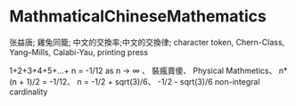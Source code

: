 # MathmaticalChineseMathematics

张益唐; 雞兔同籠; 中文的交換率;中文的交換律; character token, Chern-Class, Yang–Mills, Calabi-Yau, printing press

1+2+3+4+5+...+ n = -1/12 as n -> ∞ 、
裝瘋賣傻、 
Physical Mathmetics、 
n*(n + 1)/2 = -1/12、 n = -1/2 + sqrt(3)/6、 -1/2 - sqrt(3)/6
non-integral cardinality
